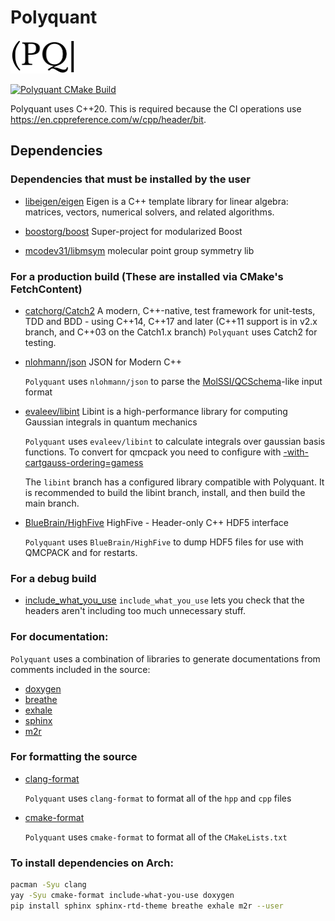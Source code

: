 # Polyquant 

<img src="logo/logo_rectangle_higherres.png" height="54">

[![Polyquant CMake Build](https://github.com/shivupa/Polyquant/actions/workflows/Polyquant.yml/badge.svg?branch=main)](https://github.com/shivupa/Polyquant/actions/workflows/polyquant.yml)

Polyquant uses C++20. This is required because the CI operations use https://en.cppreference.com/w/cpp/header/bit.

## Dependencies 

### Dependencies that must be installed by the user
- [libeigen/eigen](https://gitlab.com/libeigen/eigen)
  Eigen is a C++ template library for linear algebra: matrices, vectors, numerical solvers, and related algorithms.

- [boostorg/boost](https://github.com/boostorg/boost)
  Super-project for modularized Boost 

- [ mcodev31/libmsym](https://github.com/mcodev31/libmsym)
   molecular point group symmetry lib 

### For a production build (These are installed via CMake's FetchContent)
- [catchorg/Catch2](https://github.com/catchorg/Catch2)
   A modern, C++-native, test framework for unit-tests, TDD and BDD - using C++14, C++17 and later (C++11 support is in v2.x branch, and C++03 on the Catch1.x branch)
   `Polyquant` uses Catch2 for testing.

- [nlohmann/json](https://github.com/nlohmann/json)
   JSON for Modern C++

   `Polyquant` uses `nlohmann/json` to parse the [MolSSI/QCSchema](https://github.com/MolSSI/QCSchema)-like input format
- [evaleev/libint](https://github.com/evaleev/libint)
   Libint is a high-performance library for computing Gaussian integrals in quantum mechanics

   `Polyquant` uses `evaleev/libint` to calculate integrals over gaussian basis functions.
   To convert for qmcpack you need to configure with [-with-cartgauss-ordering=gamess](https://github.com/evaleev/libint/wiki#configuring-libint-compiler)

   The `libint` branch has a configured library compatible with Polyquant. It is recommended to build the libint branch, install, and then build the main branch.

- [BlueBrain/HighFive](https://github.com/BlueBrain/HighFive)
   HighFive - Header-only C++ HDF5 interface 

   `Polyquant` uses `BlueBrain/HighFive` to dump HDF5 files for use with QMCPACK and for restarts.

### For a debug build
- [include_what_you_use](https://github.com/include-what-you-use/include-what-you-use)
   `include_what_you_use` lets you check that the headers aren't including too much unnecessary stuff.

### For documentation:
`Polyquant` uses a combination of libraries to generate documentations from comments included in the source:
- [doxygen](http://www.doxygen.nl/)
- [breathe](https://github.com/michaeljones/breathe)
- [exhale](https://github.com/svenevs/exhale)
- [sphinx](http://www.sphinx-doc.org/en/master/)
- [m2r](https://github.com/miyakogi/m2r)

### For formatting the source
- [clang-format](https://clang.llvm.org/)
   
   `Polyquant` uses `clang-format` to format all of the `hpp` and `cpp` files

- [cmake-format](https://github.com/cheshirekow/cmake_format)

   `Polyquant` uses `cmake-format` to format all of the `CMakeLists.txt`

### To install dependencies on Arch:

```bash
pacman -Syu clang
yay -Syu cmake-format include-what-you-use doxygen
pip install sphinx sphinx-rtd-theme breathe exhale m2r --user
```
